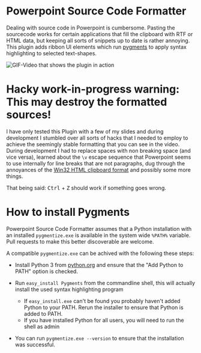 # Powerpoint Source Code Formatter

Dealing with source code in Powerpoint is cumbersome. Pasting the sourcecode works for certain applications
that fill the clipboard with RTF or HTML data, but keeping all sorts of snippets up to date is rather annoying. 
This plugin adds ribbon UI elements which run [pygments](https://pygments.org/) to apply syntax highlighting 
to selected text-shapes.

![GIF-Video that shows the plugin in action](https://playground.marcusriemer.de/pp_source_code.gif)

# Hacky work-in-progress warning: This may destroy the formatted sources!

I have only tested this Plugin with a few of my slides and during development I stumbled over all sorts of
hacks that I needed to employ to achieve the seemingly stable formatting that you can see in the video.
During development I had to replace spaces with non breaking space (and vice versa), learned about the 
`\v` escape sequence that Powerpoint seems to use internally for line breaks that are not paragraphs,
dug through the annoyances of the [Win32 HTML clipboard format](https://docs.microsoft.com/en-us/windows/win32/dataxchg/html-clipboard-format)
and possibly some more things.

That being said: <kbd>Ctrl</kbd> + <kbd>Z</kbd> should work if something goes wrong.

# How to install Pygments

Powerpoint Source Code Formatter assumes that a Python installation with an installed `pygmentize.exe` is 
available in the system wide `%PATH%` variable. Pull requests to make this better discoverable are welcome.

A compatible `pygmentize.exe` can be achived with the following these steps:

* Install Python 3 from [python.org](https://www.python.org/) and ensure that the "Add Python to PATH" option
  is checked.
* Run `easy_install Pygments` from the commandline shell, this will actually install the used syntax 
  highlighting program
  
  * If `easy_install.exe` can't be found you probably haven't added Python to your PATH. Rerun the installer
    to ensure that Python is added to PATH.
  * If you have installed Python for all users, you will need to run the shell as admin
* You can run `pygmentize.exe --version` to ensure that the installation was successful.